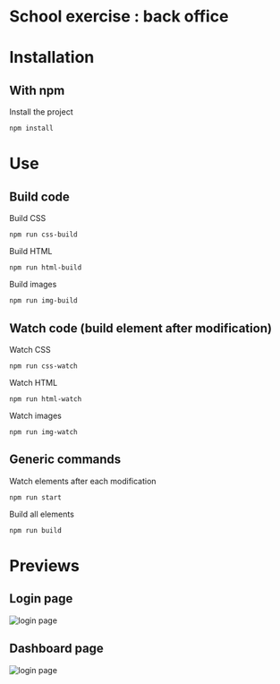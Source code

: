 # School exercise : back office

# Installation

## With npm
Install the project
```terminal
npm install
```

# Use
## Build code
Build CSS
```terminal
npm run css-build
```
Build HTML
```terminal
npm run html-build
```
Build images
```terminal
npm run img-build
```

## Watch code (build element after modification)
Watch CSS
```terminal
npm run css-watch
```
Watch HTML
```terminal
npm run html-watch
```
Watch images
```terminal
npm run img-watch
```

## Generic commands
Watch elements after each modification
```terminal
npm run start
```
Build all elements
```terminal
npm run build
```

# Previews
## Login page
![login page](https://i.imgur.com/BbsRVxh.jpg)
## Dashboard page
![login page](https://i.imgur.com/AGszHdC.png)
